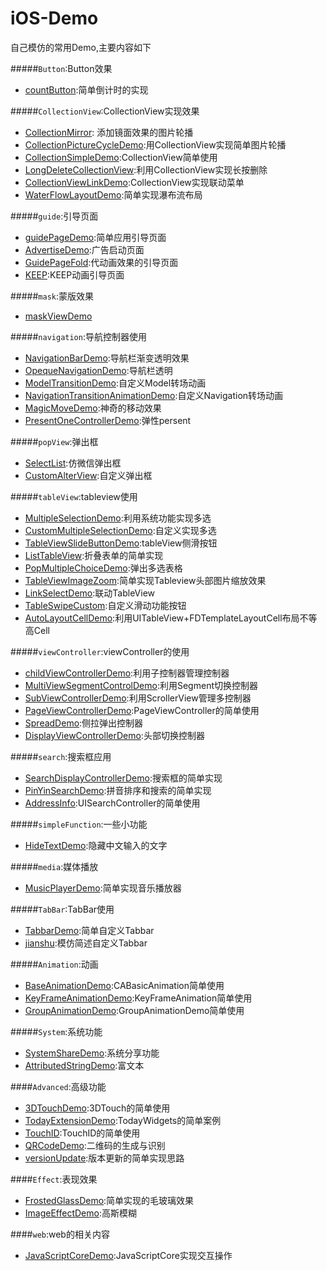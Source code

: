 # iOS-Demo
自己模仿的常用Demo,主要内容如下

#####`Button`:Button效果
* [countButton](Button/countButton):简单倒计时的实现  

#####`CollectionView`:CollectionView实现效果
* [CollectionMirror](CollectionView/CollectionMirror):
添加镜面效果的图片轮播  
* [CollectionPictureCycleDemo](CollectionView/CollectionPictureCycleDemo):用CollectionView实现简单图片轮播
* [CollectionSimpleDemo](CollectionView/CollectionSimpleDemo):CollectionView简单使用
* [LongDeleteCollectionView](CollectionView/LongDeleteCollectionView):利用CollectionView实现长按删除
* [CollectionViewLinkDemo](CollectionView/CollectionViewLinkDemo):CollectionView实现联动菜单
* [WaterFlowLayoutDemo](CollectionView/WaterFlowLayoutDemo):简单实现瀑布流布局

#####`guide`:引导页面  
* [guidePageDemo](guide/guidePageDemo):简单应用引导页面
* [AdvertiseDemo](guide/AdvertiseDemo):广告启动页面
* [GuidePageFold](guide/GuidePageFold):代动画效果的引导页面
* [KEEP](guide/KEEP):KEEP动画引导页面

#####`mask`:蒙版效果
* [maskViewDemo](mask/maskViewDemo)

#####`navigation`:导航控制器使用
* [NavigationBarDemo](navigation/NavigationBarDemo):导航栏渐变透明效果
* [OpequeNavigationDemo](navigation/OpequeNavigationDemo):导航栏透明
* [ModelTransitionDemo](navigation/ModelTransitionDemo):自定义Model转场动画
* [NavigationTransitionAnimationDemo](navigation/NavigationTransitionAnimationDemo):自定义Navigation转场动画
* [MagicMoveDemo](navigation/MagicMoveDemo):神奇的移动效果
* [PresentOneControllerDemo](navigation/PresentOneControllerDemo):弹性persent

#####`popView`:弹出框
* [SelectList](popView/SelectList):仿微信弹出框
* [CustomAlterView](popView/CustomAlterView):自定义弹出框

#####`tableView`:tableview使用
* [MultipleSelectionDemo](tableView/MultipleSelectionDemo):利用系统功能实现多选
* [CustomMultipleSelectionDemo](tableView/CustomMultipleSelectionDemo):自定义实现多选
* [TableViewSlideButtonDemo](tableView/TableViewSlideButtonDemo):tableView侧滑按钮
* [ListTableView](tableView/ListTableView):折叠表单的简单实现  
* [PopMultipleChoiceDemo](tableView/PopMultipleChoiceDemo):弹出多选表格
* [TableViewImageZoom](tableView/TableViewImageZoom):简单实现Tableview头部图片缩放效果
* [LinkSelectDemo](tableView/LinkSelectDemo):联动TableView
* [TableSwipeCustom](tableView/TableSwipeCustom):自定义滑动功能按钮
* [AutoLayoutCellDemo](tableView/AutoLayoutCellDemo):利用UITableView+FDTemplateLayoutCell布局不等高Cell

#####`viewController`:viewController的使用
* [childViewControllerDemo](viewController/childViewControllerDemo):利用子控制器管理控制器
* [MultiViewSegmentControlDemo](viewController/MultiViewSegmentControlDemo):利用Segment切换控制器
* [SubViewControllerDemo](viewController/SubViewControllerDemo):利用ScrollerView管理多控制器
* [PageViewControllerDemo](viewController/PageViewControllerDemo):PageViewController的简单使用
* [SpreadDemo](viewController/SpreadDemo):侧拉弹出控制器
* [DisplayViewControllerDemo](viewController/DisplayViewControllerDemo):头部切换控制器

#####`search`:搜索框应用
* [SearchDisplayControllerDemo](search/SearchDisplayControllerDemo):搜索框的简单实现
* [PinYinSearchDemo](search/PinYinSearchDemo):拼音排序和搜索的简单实现
* [AddressInfo](AddressInfo):UISearchController的简单使用

#####`simpleFunction`:一些小功能
* [HideTextDemo](simpleFunction/HideTextDemo):隐藏中文输入的文字

#####`media`:媒体播放
* [MusicPlayerDemo](media/MusicPlayerDemo):简单实现音乐播放器

#####`TabBar`:TabBar使用
* [TabbarDemo](TabBar/TabbarDemo):简单自定义Tabbar
* [jianshu](TabBar/jianshu):模仿简述自定义Tabbar

#####`Animation`:动画
* [BaseAnimationDemo](Animation/BaseAnimationDemo):CABasicAnimation简单使用
* [KeyFrameAnimationDemo](Animation/KeyFrameAnimationDemo):KeyFrameAnimation简单使用
* [GroupAnimationDemo](Animation/GroupAnimationDemo):GroupAnimationDemo简单使用


#####`System`:系统功能
* [SystemShareDemo](System/SystemShareDemo):系统分享功能
* [AttributedStringDemo](System/AttributedStringDemo):富文本

####`Advanced`:高级功能
* [3DTouchDemo](Advanced/3DTouchDemo):3DTouch的简单使用
* [TodayExtensionDemo](Advanced/TodayExtensionDemo):TodayWidgets的简单案例
* [TouchID](Advanced/TouchID):TouchID的简单使用
* [QRCodeDemo](Advanced/QRCodeDemo):二维码的生成与识别
* [versionUpdate](Advanced/versionUpdate):版本更新的简单实现思路

####`Effect`:表现效果
* [FrostedGlassDemo](Effect/FrostedGlassDemo):简单实现的毛玻璃效果
* [ImageEffectDemo](Effect/ImageEffectDemo):高斯模糊

####`web`:web的相关内容
* [JavaScriptCoreDemo](web/JavaScriptCoreDemo):JavaScriptCore实现交互操作




